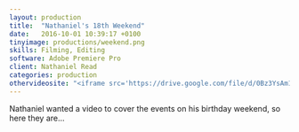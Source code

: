 ```yaml
---
layout: production
title:  "Nathaniel's 18th Weekend"
date:   2016-10-01 10:39:17 +0100
tinyimage: productions/weekend.png
skills: Filming, Editing
software: Adobe Premiere Pro
client: Nathaniel Read
categories: production
othervideosite: "<iframe src='https://drive.google.com/file/d/0Bz3YsAm1E_TtX0ZsQkRpOE9aYXM/preview' width='640' height='480' allowfullscreen='allowfullscreen'></iframe>"
---
```

<!--The date is in american format, sorry!-->
<!--For the youtube link, copy from the videos page, an example would be 'https://www.youtube.com/embed/rT26VIe_VBQ'-->
<!-- Tinyimage must be 500 x 500 pixels, make background transparent (looks better but optional), url is from the /images directory -->
<!-- Write the description below, no character limit -->

Nathaniel wanted a video to cover the events on his birthday weekend, so here they are...


